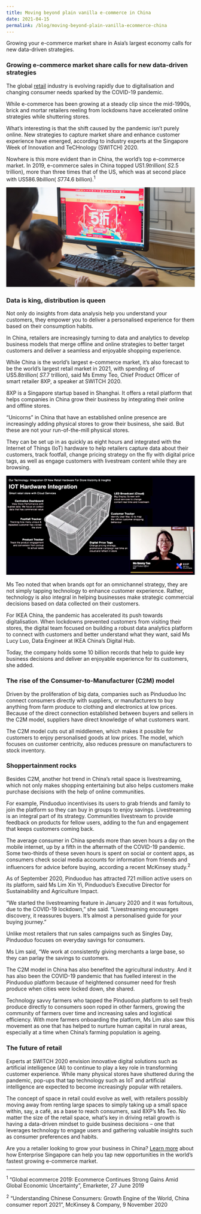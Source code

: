 ```yaml
---
title: Moving beyond plain vanilla e-commerce in China
date: 2021-04-15
permalink: /blog/moving-beyond-plain-vanilla-ecommerce-china
---
```

Growing your e-commerce market share in Asia’s largest economy calls for new data-driven strategies.

### Growing e-commerce market share calls for new data-driven strategies

The global [retail](https://www.enterprisesg.gov.sg/industries/type/retail/industry-profile) industry is evolving rapidly due to digitalisation and changing consumer needs sparked by the COVID-19 pandemic.

While e-commerce has been growing at a steady clip since the mid-1990s, brick and mortar retailers reeling from lockdowns have accelerated online strategies while shuttering stores.

What’s interesting is that the shift caused by the pandemic isn’t purely online. New strategies to capture market share and enhance customer experience have emerged, according to industry experts at the Singapore Week of Innovation and TeCHnology (SWITCH) 2020.

Nowhere is this more evident than in China, the world’s top e-commerce market. In 2019, e-commerce sales in China topped US$1.9 trillion (~S$2.5 trillion), more than three times that of the US, which was at second place with US$586.9 billion (~S$774.6 billion).<sup>1</sup>

![](/images/SWITCH-beyond_plain_vanilla_ecommerce_01.jpg)

### Data is king, distribution is queen

Not only do insights from data analysis help you understand your customers, they empower you to deliver a personalised experience for them based on their consumption habits.

In China, retailers are increasingly turning to data and analytics to develop business models that merge offline and online strategies to better target customers and deliver a seamless and enjoyable shopping experience.

While China is the world’s largest e-commerce market, it’s also forecast to be the world’s largest retail market in 2021, with spending of US$5.8 trillion (~S$7.7 trillion), said Ms Emmy Teo, Chief Product Officer of smart retailer 8XP, a speaker at SWITCH 2020.

8XP is a Singapore startup based in Shanghai. It offers a retail platform that helps companies in China grow their business by integrating their online and offline stores.

“Unicorns” in China that have an established online presence are increasingly adding physical stores to grow their business, she said. But these are not your run-of-the-mill physical stores.

They can be set up in as quickly as eight hours and integrated with the Internet of Things (IoT) hardware to help retailers capture data about their customers, track footfall, change pricing strategy on the fly with digital price tags, as well as engage customers with livestream content while they are browsing.

![](/images/SWITCH-beyond_plain_vanilla_ecommerce_02.jpg)

Ms Teo noted that when brands opt for an omnichannel strategy, they are not simply tapping technology to enhance customer experience. Rather, technology is also integral in helping businesses make strategic commercial decisions based on data collected on their customers.

For IKEA China, the pandemic has accelerated its push towards digitalisation. When lockdowns prevented customers from visiting their stores, the digital team focused on building a robust data analytics platform to connect with customers and better understand what they want, said Ms Lucy Luo, Data Engineer at IKEA China’s Digital Hub.

Today, the company holds some 10 billion records that help to guide key business decisions and deliver an enjoyable experience for its customers, she added.

### The rise of the Consumer-to-Manufacturer (C2M) model

Driven by the proliferation of big data, companies such as Pinduoduo Inc connect consumers directly with suppliers, or manufacturers to buy anything from farm produce to clothing and electronics at low prices. Because of the direct connection established between buyers and sellers in the C2M model, suppliers have direct knowledge of what customers want.

The C2M model cuts out all middlemen, which makes it possible for customers to enjoy personalised goods at low prices. The model, which focuses on customer centricity, also reduces pressure on manufacturers to stock inventory.

### Shoppertainment rocks

Besides C2M, another hot trend in China’s retail space is livestreaming, which not only makes shopping entertaining but also helps customers make purchase decisions with the help of online communities.

For example, Pinduoduo incentivises its users to grab friends and family to join the platform so they can buy in groups to enjoy savings. Livestreaming is an integral part of its strategy. Communities livestream to provide feedback on products for fellow users, adding to the fun and engagement that keeps customers coming back.

The average consumer in China spends more than seven hours a day on the mobile internet, up by a fifth in the aftermath of the COVID-19 pandemic. Some two-thirds of these seven hours is spent on social or content apps, as consumers check social media accounts for information from friends and influencers for advice before buying, according a recent McKinsey study.<sup>2</sup>

As of September 2020, Pinduoduo has attracted 721 million active users on its platform, said Ms Lim Xin Yi, Pinduoduo’s Executive Director for Sustainability and Agriculture Impact.

“We started the livestreaming feature in January 2020 and it was fortuitous, due to the COVID-19 lockdown,” she said. “Livestreaming encourages discovery, it reassures buyers. It’s almost a personalised guide for your buying journey.”

Unlike most retailers that run sales campaigns such as Singles Day, Pinduoduo focuses on everyday savings for consumers.

Ms Lim said, “We work at consistently giving merchants a large base, so they can parlay the savings to customers.

The C2M model in China has also benefited the agricultural industry. And it has also been the COVID-19 pandemic that has fuelled interest in the Pinduoduo platform because of heightened consumer need for fresh produce when cities were locked down, she shared.

Technology savvy farmers who tapped the Pinduoduo platform to sell fresh produce directly to consumers soon roped in other farmers, growing the community of farmers over time and increasing sales and logistical efficiency. With more farmers onboarding the platform, Ms Lim also saw this movement as one that has helped to nurture human capital in rural areas, especially at a time when China’s farming population is ageing.

### The future of retail

Experts at SWITCH 2020 envision innovative digital solutions such as artificial intelligence (AI) to continue to play a key role in transforming customer experience. While many physical stores have shuttered during the pandemic, pop-ups that tap technology such as IoT and artificial intelligence are expected to become increasingly popular with retailers.

The concept of space in retail could evolve as well, with retailers possibly moving away from renting large spaces to simply taking up a small space within, say, a café, as a base to reach consumers, said 8XP’s Ms Teo. No matter the size of the retail space, what’s key in driving retail growth is having a data-driven mindset to guide business decisions – one that leverages technology to engage users and gathering valuable insights such as consumer preferences and habits.

Are you a retailer looking to grow your business in China? [Learn more](https://www.enterprisesg.gov.sg/overseas-markets/asia-pacific/china/market-profile) about how Enterprise Singapore can help you tap new opportunities in the world’s fastest growing e-commerce market.

---

<sup>1</sup> “Global ecommerce 2019: Ecommerce Continues Strong Gains Amid Global Economic Uncertainty”, Emarketer, 27 June 2019

<sup>2</sup> “Understanding Chinese Consumers: Growth Engine of the World, China consumer report 2021”, McKinsey & Company, 9 November 2020